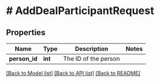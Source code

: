 # # AddDealParticipantRequest

## Properties

Name | Type | Description | Notes
------------ | ------------- | ------------- | -------------
**person_id** | **int** | The ID of the person |

[[Back to Model list]](../../README.md#models) [[Back to API list]](../../README.md#endpoints) [[Back to README]](../../README.md)
